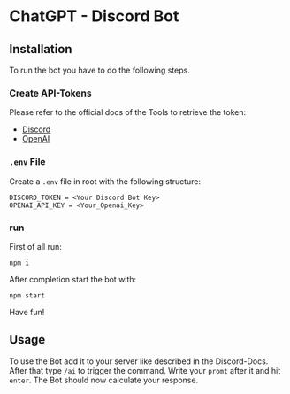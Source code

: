 # ChatGPT - Discord Bot

## Installation

To run the bot you have to do the following steps.

### Create API-Tokens

Please refer to the official docs of the Tools to retrieve the token:

- [Discord](https://discord.com/developers/docs/getting-started)
- [OpenAI](https://platform.openai.com/docs/api-reference/introduction)

### `.env` File

Create a `.env` file in root with the following structure:

```env
DISCORD_TOKEN = <Your Discord Bot Key>
OPENAI_API_KEY = <Your_Openai_Key>
```

### run

First of all run:

```node
npm i
```

After completion start the bot with:

```node
npm start
```

Have fun!

## Usage

To use the Bot add it to your server like described in the Discord-Docs. After that type `/ai` to trigger the command. Write your `promt` after it and hit `enter`.
The Bot should now calculate your response.
